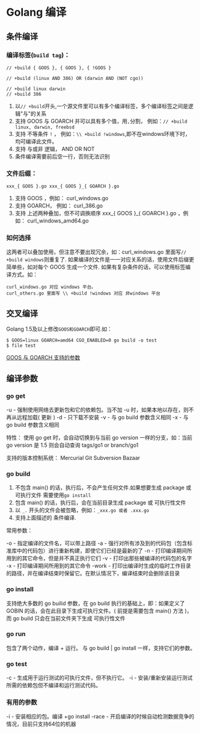 # Golang 编译

## 条件编译

### 编译标签(`build tag`)：

```
// +build { GOOS }, { GOOS }, { !GOOS }
```
```
// +build (linux AND 386) OR (darwin AND (NOT cgo))
```
```
// +build linux darwin
// +build 386
```

1. 以`// +build`开头,一个源文件里可以有多个编译标签，多个编译标签之间是逻辑"与"的关系
1. 支持 GOOS 与 GOARCH 并可以具有多个值，用`,`分割， 例如：`// +build linux, darwin, freebsd`
1. 支持 不等条件 `!` ， 例如：`\\ +build !windows`,即不在windows环境下时，均可编译此文件。
1. 支持 与或非 逻辑， AND OR NOT
1. 条件编译需要前后空一行，否则无法识别

### 文件后缀：

```
xxx_{ GOOS }.go xxx_{ GOOS }_{ GOARCH }.go
```

1. 支持 GOOS ，例如： curl_windows.go
1. 支持 GOARCH， 例如： curl_386.go
1. 支持 上述两种叠加，但不可调换顺序 xxx_{ GOOS }_{ GOARCH }.go ，例如： curl_windows_amd64.go

### 如何选择

这两者可以叠加使用，但注意不要出现冗余，如：curl_windows.go 里面写`// +build windows`则重复了.
如果编译的文件是一一对应关系的话，使用文件后缀更简单些，如对每个 GOOS 生成一个文件.
如果有复杂条件的话，可以使用标签编译方式。如：
```
curl_windows.go 对应 windows 平台。
curl_others.go 里面写 \\ +build !windows 对应 非windows 平台
```

## 交叉编译

Golang 1.5及以上修改`GOOS和GOARCH`即可.如：

```
$ GOOS=linux GOARCH=amd64 CGO_ENABLED=0 go build -o test
$ file test
```

[GOOS 与 GOARCH 支持的参数](https://golang.org/doc/install/source#environment)

## 编译参数

### go get

-u - 强制使用网络去更新包和它的依赖包。当不加 -u 时，如果本地以存在，则不再从远程加载( 更新 )
-d - 只下载不安装
-v - 与 go build 参数含义相同
-x - 与 go build 参数含义相同

特性：
使用 go get 时，会自动切换到与当前 go version 一样的分支，如：当前 go version 是 1.5 则会自动查询 tags/go1 or branch/go1

支持的版本控制系统：
Mercurial
Git
Subversion
Bazaar

### go build

1. 不包含 main() 的话，执行后，不会产生任何文件.如果想要生成 package 或 可执行文件 需要使用`go install`
1. 包含 main() 的话，执行后，会在当前目录生成 package 或 可执行性文件
1. 以 `_.` 开头的文件会被忽略，例如：`_xxx.go 或者 .xxx.go`
1. 支持上面描述的 条件编译.

常用参数：

-o - 指定编译的文件名，可以带上路径
-a - 强行对所有涉及到的代码包（包含标准库中的代码包）进行重新构建，即使它们已经是最新的了
-n - 打印编译期间所用到的其它命令，但是并不真正执行它们
-v - 打印出那些被编译的代码包的名字
-x - 打印编译期间所用到的其它命令
-work - 打印出编译时生成的临时工作目录的路径，并在编译结束时保留它。在默认情况下，编译结束时会删除该目录

### go install

支持绝大多数的 go builid 参数，在 go build 执行的基础上，即：如果定义了 GOBIN 的话，会在此目录下生成可执行文件。( 前提是需要包含 main() 方法 )， 而 go build 只会在当前文件夹下生成 可执行性文件

### go run

包含了两个动作，编译 + 运行。
与 go build | go install 一样，支持它们的参数。

### go test

-c - 生成用于运行测试的可执行文件，但不执行它。
-i - 安装/重新安装运行测试所需的依赖包但不编译和运行测试代码。

### 有用的参数

-i - 安装相应的包。编译 +go install
-race - 开启编译的时候自动检测数据竞争的情况，目前只支持64位的机器
